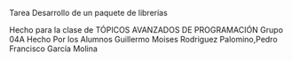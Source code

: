 Tarea Desarrollo de un paquete de librerías

Hecho para la clase de TÓPICOS AVANZADOS DE PROGRAMACIÓN Grupo 04A Hecho Por los Alumnos Guillermo Moises Rodriguez Palomino,Pedro Francisco García Molina

